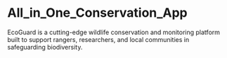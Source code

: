 # All_in_One_Conservation_App
EcoGuard is a cutting-edge wildlife conservation and monitoring platform built to support rangers, researchers, and local communities in safeguarding biodiversity.
